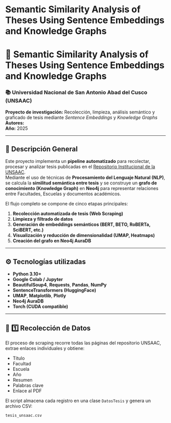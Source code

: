 # Semantic Similarity Analysis of Theses Using  Sentence Embeddings and Knowledge Graphs

# 🧠 Semantic Similarity Analysis of Theses Using Sentence Embeddings and Knowledge Graphs

### 📚 Universidad Nacional de San Antonio Abad del Cusco (UNSAAC)  
**Proyecto de investigación:** Recolección, limpieza, análisis semántico y graficado de tesis mediante *Sentence Embeddings* y *Knowledge Graphs*  
**Autores:**   
**Año:** 2025

---

## 🧩 Descripción General

Este proyecto implementa un **pipeline automatizado** para recolectar, procesar y analizar tesis publicadas en el [Repositorio Institucional de la UNSAAC](https://repositorio.unsaac.edu.pe/).  
Mediante el uso de técnicas de **Procesamiento del Lenguaje Natural (NLP)**, se calcula la **similitud semántica entre tesis** y se construye un **grafo de conocimiento (Knowledge Graph)** en **Neo4j** para representar relaciones entre Facultades, Escuelas y documentos académicos.

El flujo completo se compone de cinco etapas principales:

1. **Recolección automatizada de tesis (Web Scraping)**  
2. **Limpieza y filtrado de datos**
3. **Generación de embeddings semánticos (BERT, BETO, RoBERTa, SciBERT, etc.)**
4. **Visualización y reducción de dimensionalidad (UMAP, Heatmaps)**
5. **Creación del grafo en Neo4j AuraDB**

---

## ⚙️ Tecnologías utilizadas

- **Python 3.10+**
- **Google Colab / Jupyter**
- **BeautifulSoup4**, **Requests**, **Pandas**, **NumPy**
- **SentenceTransformers (HuggingFace)**
- **UMAP**, **Matplotlib**, **Plotly**
- **Neo4j AuraDB**
- **Torch (CUDA compatible)**

---

## 🧾 1️⃣ Recolección de Datos

El proceso de scraping recorre todas las páginas del repositorio UNSAAC, extrae enlaces individuales y obtiene:

- Título  
- Facultad  
- Escuela  
- Año  
- Resumen  
- Palabras clave  
- Enlace al PDF  

El script almacena cada registro en una clase `DatosTesis` y genera un archivo CSV:

```bash
tesis_unsaac.csv
